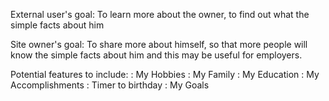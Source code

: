 External user's goal: To learn more about the owner, to find out what the simple facts about him

Site owner's goal: To share more about himself, so that more people will know the simple facts about him and this may be useful
                   for employers.

Potential features to include:
: My Hobbies
: My Family
: My Education 
: My Accomplishments
: Timer to birthday
: My Goals 